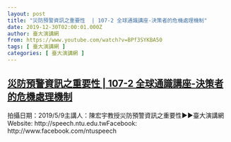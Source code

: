 ```yaml
---
layout: post
title: "災防預警資訊之重要性  | 107-2 全球通識講座-決策者的危機處理機制"
date: 2019-12-30T02:00:01.000Z
author: 臺大演講網
from: https://www.youtube.com/watch?v=BPf3SYKBA50
tags: [ 臺大演講網 ]
categories: [ 臺大演講網 ]
---
```

<!--1577671201000-->
[災防預警資訊之重要性  | 107-2 全球通識講座-決策者的危機處理機制](https://www.youtube.com/watch?v=BPf3SYKBA50)
------

<div>
拍攝日期：2019/5/9主講人：陳宏宇教授災防預警資訊之重要性►►臺大演講網Website: http://speech.ntu.edu.twFacebook: http://www.facebook.com/ntuspeech
</div>
